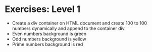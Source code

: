 # Exercises: Level 1
- Create a div container on HTML document and create 100 to 100 numbers dynamically and append to the container div.
- Even numbers background is green
- Odd numbers background is yellow
- Prime numbers background is red